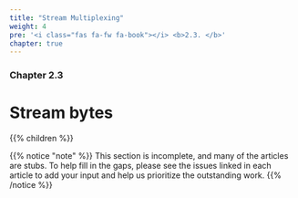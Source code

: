 ```yaml
---
title: "Stream Multiplexing"
weight: 4
pre: '<i class="fas fa-fw fa-book"></i> <b>2.3. </b>'
chapter: true
---
```


### Chapter 2.3

# Stream bytes

{{% children %}}

{{% notice "note" %}}
This section is incomplete, and many of the articles are stubs. To help fill in
the gaps, please see the issues linked in each article to add your input and
help us prioritize the outstanding work.
{{% /notice %}}
